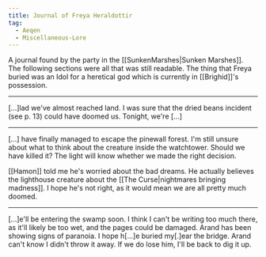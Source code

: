```yaml
---
title: Journal of Freya Heraldottir
tag:
  - Aeqen
  - Miscellaneous-Lore
---
```


A journal found by the party in the [[SunkenMarshes|Sunken Marshes]]. The following sections were all that was still readable.
The thing that Freya buried was an Idol for a heretical god which is currently in [[Brighid]]'s possession.

---

[...]lad we've almost reached land. I was sure that the dried beans incident (see p. 13) could have doomed us. Tonight, we're [...]

---

[...] have finally managed to escape the pinewall forest. I'm still unsure about what to think about the creature inside the watchtower. Should we have killed it? The light will know whether we made the right decision.

[[Hamon]] told me he's worried about the bad dreams. He actually believes the lighthouse creature about the [[The Curse|nightmares bringing madness]]. I hope he's not right, as it would mean we are all pretty much doomed.

---

[...]e'll be entering the swamp soon. I think I can't be writing too much there, as it'll likely be too wet, and the pages could be damaged. Arand has been showing signs of paranoia. I hope h[...]e buried my[.]ear the bridge. Arand can't know I didn't throw it away. If we do lose him, I'll be back to dig it up.
